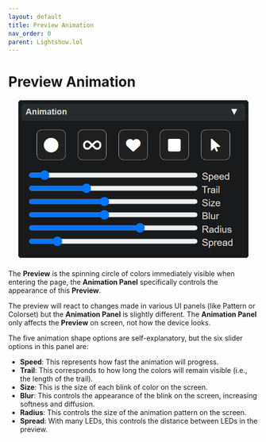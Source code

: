 ```yaml
---
layout: default
title: Preview Animation
nav_order: 0
parent: Lightshow.lol
---
```


# Preview Animation

<div style="text-align: center; margin: 20px">
  <img src="assets/images/lightshow-lol-animation.png">
</div>

The **Preview** is the spinning circle of colors immediately visible when entering the page, the **Animation Panel** specifically controls the appearance of this **Preview**.

The preview will react to changes made in various UI panels (like Pattern or Colorset) but the **Animation Panel** is slightly different. The **Animation Panel** only affects the **Preview** on screen, not how the device looks.

The five animation shape options are self-explanatory, but the six slider options in this panel are:

- **Speed**: This represents how fast the animation will progress.
- **Trail**: This corresponds to how long the colors will remain visible (i.e., the length of the trail).
- **Size**: This is the size of each blink of color on the screen.
- **Blur**: This controls the appearance of the blink on the screen, increasing softness and diffusion.
- **Radius**: This controls the size of the animation pattern on the screen.
- **Spread**: With many LEDs, this controls the distance between LEDs in the preview.

